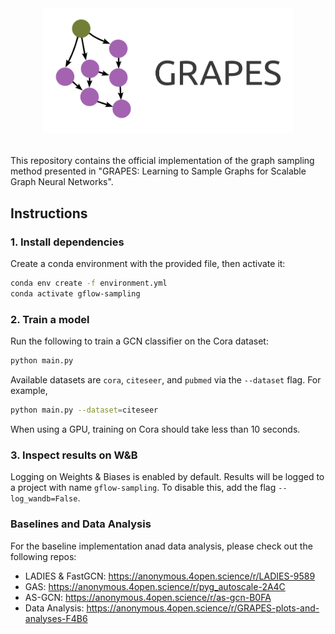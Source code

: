 <div align="center">
<img src="grapes-logo.png" alt="drawing" style="width:400px;"/>
</div>
<br>

This repository contains the official implementation of the graph sampling method presented in "GRAPES: Learning to Sample Graphs for Scalable Graph Neural Networks".

## Instructions

### 1. Install dependencies

Create a conda environment with the provided file, then activate it:

```sh
conda env create -f environment.yml
conda activate gflow-sampling
```

### 2. Train a model

Run the following to train a GCN classifier on the Cora dataset:

```sh
python main.py
```

Available datasets are `cora`, `citeseer`, and `pubmed` via the `--dataset` flag. For example,

```sh
python main.py --dataset=citeseer
```

When using a GPU, training on Cora should take less than 10 seconds.

### 3. Inspect results on W&B

Logging on Weights & Biases is enabled by default. Results will be logged to a project with name `gflow-sampling`.
To disable this, add the flag `--log_wandb=False`.


### Baselines and Data Analysis

For the baseline implementation anad data analysis, please check out the following repos:

* LADIES & FastGCN: https://anonymous.4open.science/r/LADIES-9589
* GAS: https://anonymous.4open.science/r/pyg_autoscale-2A4C
* AS-GCN: https://anonymous.4open.science/r/as-gcn-B0FA
* Data Analysis: https://anonymous.4open.science/r/GRAPES-plots-and-analyses-F4B6
